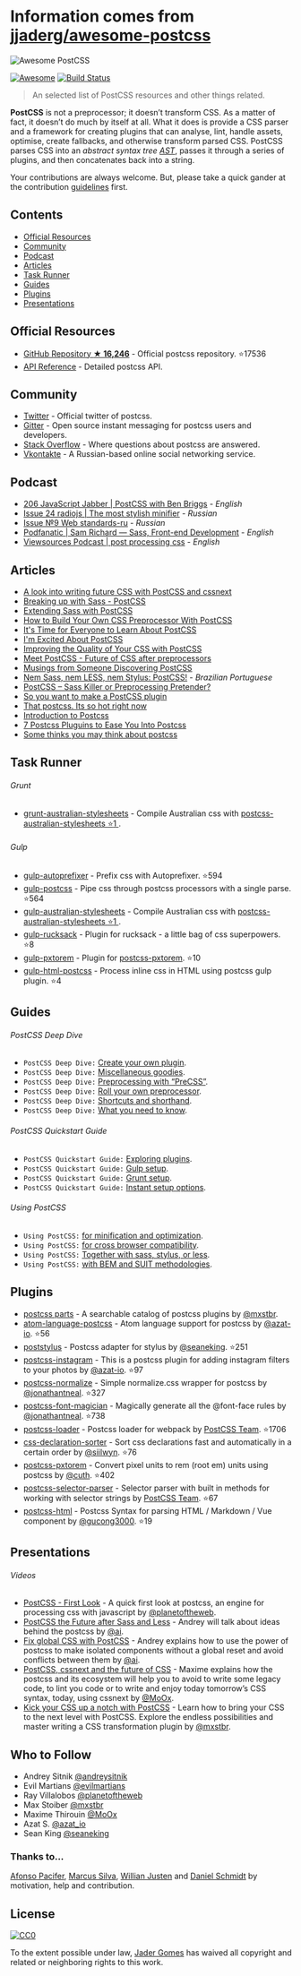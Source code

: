 # Information comes from [jjaderg/awesome-postcss](https://github.com/jjaderg/awesome-postcss)
![Awesome PostCSS](media/awesome-postcss.png)

[![Awesome](https://cdn.rawgit.com/sindresorhus/awesome/d7305f38d29fed78fa85652e3a63e154dd8e8829/media/badge.svg)](https://github.com/sindresorhus/awesome)
[![Build Status](https://api.travis-ci.org/jjaderg/awesome-postcss.svg?branch=master)](https://travis-ci.org/jjaderg/awesome-postcss)

> An selected list of PostCSS resources and other things related.

**PostCSS** is not a preprocessor; it doesn’t transform CSS. As a matter of fact, it doesn’t do much by itself at all. What it does is provide a CSS parser and a framework for creating plugins that can analyse, lint, handle assets, optimise, create fallbacks, and otherwise transform parsed CSS. PostCSS parses CSS into an _abstract syntax tree [AST](https://en.wikipedia.org/wiki/Abstract_syntax_tree)_, passes it through a series of plugins, and then concatenates back into a string.

Your contributions are always welcome. But, please take a quick gander at the contribution [guidelines](https://github.com/jjaderg/awesome-postcss/blob/master/CONTRIBUTING.md) first.

## Contents

- [Official Resources](#official-resources)
- [Community](#community)
- [Podcast](#podcast)
- [Articles](#articles)
- [Task Runner](#task-runner)
- [Guides](#guides)
- [Plugins](#plugins)
- [Presentations](#presentations)

## Official Resources

- [GitHub Repository **★ 16,246**](https://github.com/postcss/postcss) - Official postcss repository. :star:17536
- [API Reference](http://api.postcss.org/index.html) - Detailed postcss API.

## Community

- [Twitter](https://twitter.com/PostCSS) - Official twitter of postcss.
- [Gitter](https://gitter.im/postcss/postcss) - Open source instant messaging for postcss users and developers.
- [Stack Overflow](https://stackoverflow.com/questions/tagged/postcss) - Where questions about postcss are answered.
- [Vkontakte](https://m.vk.com/postcss) - A Russian-based online social networking service.

## Podcast

- [	206 JavaScript Jabber | PostCSS with Ben Briggs](https://devchat.tv/js-jabber/206-jsj-postcss-with-ben-briggs) - *English*
- [Issue 24 radiojs | The most stylish minifier](https://radiojs.ru/2015/06/radiojs-24/) - *Russian*
- [Issue №9 Web standards-ru](https://soundcloud.com/web-standards/episode-9) - *Russian*
- [Podfanatic | Sam Richard — Sass, Front-end Development](https://podfanatic.com/podcast/non-breaking-space-show/episode/sam-richard-sass-and-postcss) - *English*
- [Viewsources Podcast | post processing css](https://viewsourc.es/2015/06/15/episode-8-post-processing-css/) - *English*

## Articles

- [A look into writing future CSS with PostCSS and cssnext](https://bigbitecreative.com/a-look-into-writing-future-css-with-postcss-cssnext/)
- [Breaking up with Sass - PostCSS](https://benfrain.com/breaking-up-with-sass-postcss/)
- [Extending Sass with PostCSS](https://ashleynolan.co.uk/blog/extend-sass-with-postcss)
- [How to Build Your Own CSS Preprocessor With PostCSS](https://www.sitepoint.com/build-css-preprocessor-postcss/)
- [It's Time for Everyone to Learn About PostCSS](http://davidtheclark.com/its-time-for-everyone-to-learn-about-postcss/)
- [I'm Excited About PostCSS](http://davidtheclark.com/excited-about-postcss/)
- [Improving the Quality of Your CSS with PostCSS](https://www.sitepoint.com/improving-the-quality-of-your-css-with-postcss/)
- [Meet PostCSS - Future of CSS after preprocessors](http://www.meetpostcss.com/)
- [Musings from Someone Discovering PostCSS](https://taupecat.com/blog/2016/04/28/musings-from-someone-discovering-postcss/)
- [Nem Sass, nem LESS, nem Stylus: PostCSS!](https://blog.taller.net.br/nem-sass-nem-less-nem-stylus-postcss/) - *Brazilian Portuguese*
- [PostCSS – Sass Killer or Preprocessing Pretender?](https://ashleynolan.co.uk/blog/postcss-a-review)
- [So you want to make a PostCSS plugin](https://css-tricks.com/want-make-postcss-plugin/)
- [That postcss. Its so hot right now](https://cantina.co/that-postcss-its-so-hot-right-now/)
- [Introduction to Postcss](https://www.smashingmagazine.com/2015/12/introduction-to-postcss/)
- [7 Postcss Pluguins to Ease You Into Postcss](https://www.sitepoint.com/7-postcss-plugins-to-ease-you-into-postcss/)
- [Some thinks you may think about postcss](http://julian.io/some-things-you-may-think-about-postcss-and-you-might-be-wrong/)

## Task Runner

###### Grunt

- [grunt-australian-stylesheets](https://github.com/stevemao/grunt-australian-stylesheets) - Compile Australian css with [postcss-australian-stylesheets :star:1
](https://github.com/dp-lewis/postcss-australian-stylesheets).

###### Gulp

- [gulp-autoprefixer](https://github.com/sindresorhus/gulp-autoprefixer) - Prefix css with Autoprefixer. :star:594
- [gulp-postcss](https://github.com/postcss/gulp-postcss) -  Pipe css through postcss processors with a single parse. :star:564
- [gulp-australian-stylesheets](https://github.com/stevemao/gulp-australian-stylesheets) - Compile Australian css with [postcss-australian-stylesheets :star:1
](https://github.com/dp-lewis/postcss-australian-stylesheets).
- [gulp-rucksack](https://github.com/seaneking/gulp-rucksack) - Plugin for rucksack - a little bag of css superpowers. :star:8
- [gulp-pxtorem](https://github.com/cuth/gulp-pxtorem) - Plugin for [postcss-pxtorem](https://github.com/cuth/postcss-pxtorem). :star:10
- [gulp-html-postcss](https://github.com/StartPolymer/gulp-html-postcss) - Process inline css in HTML using postcss gulp plugin. :star:4

## Guides

###### PostCSS Deep Dive

- `PostCSS Deep Dive:` [Create your own plugin](https://webdesign.tutsplus.com/tutorials/postcss-deep-dive-create-your-own-plugin--cms-24605).
- `PostCSS Deep Dive:` [Miscellaneous goodies](https://webdesign.tutsplus.com/tutorials/postcss-deep-dive-miscellaneous-goodies--cms-24603).
- `PostCSS Deep Dive:` [Preprocessing with “PreCSS”](https://webdesign.tutsplus.com/tutorials/postcss-deep-dive-preprocessing-with-precss--cms-24583).
- `PostCSS Deep Dive:` [Roll your own preprocessor](https://webdesign.tutsplus.com/tutorials/postcss-deep-dive-roll-your-own-preprocessor--cms-24584).
- `PostCSS Deep Dive:` [Shortcuts and shorthand](https://webdesign.tutsplus.com/tutorials/postcss-deep-dive-shortcuts-and-shorthand--cms-24602).
- `PostCSS Deep Dive:` [What you need to know](https://webdesign.tutsplus.com/tutorials/postcss-deep-dive-what-you-need-to-know--cms-24535).

###### PostCSS Quickstart Guide

- `PostCSS Quickstart Guide:` [Exploring plugins](https://webdesign.tutsplus.com/tutorials/postcss-quickstart-guide-exploring-plugins--cms-24566).
- `PostCSS Quickstart Guide:` [Gulp setup](https://webdesign.tutsplus.com/tutorials/postcss-quickstart-guide-gulp-setup--cms-24543).
- `PostCSS Quickstart Guide:` [Grunt setup](https://webdesign.tutsplus.com/tutorials/postcss-quickstart-guide-grunt-setup--cms-24545).
- `PostCSS Quickstart Guide:` [Instant setup options](https://webdesign.tutsplus.com/tutorials/postcss-quickstart-guide-instant-setup-options--cms-24536).

###### Using PostCSS

- `Using PostCSS:` [for minification and optimization](https://webdesign.tutsplus.com/tutorials/using-postcss-for-minification-and-optimization--cms-24568).
- `Using PostCSS:` [for cross browser compatibility](https://webdesign.tutsplus.com/tutorials/using-postcss-for-cross-browser-compatibility--cms-24567).
- `Using PostCSS:` [Together with sass, stylus, or less](https://webdesign.tutsplus.com/tutorials/using-postcss-together-with-sass-stylus-or-less--cms-24591).
- `Using PostCSS:` [with BEM and SUIT methodologies](https://webdesign.tutsplus.com/tutorials/using-postcss-with-bem-and-suit-methodologies--cms-24592).

## Plugins

- [postcss parts](https://www.postcss.parts) - A searchable catalog of postcss plugins by [@mxstbr](https://github.com/mxstbr).
- [atom-language-postcss](https://github.com/azat-io/atom-language-postcss) - Atom language support for postcss by [@azat-io](https://github.com/azat-io). :star:56
- [poststylus](https://github.com/seaneking/poststylus) - Postcss adapter for stylus by [@seaneking](https://github.com/seaneking). :star:251
- [postcss-instagram](https://github.com/azat-io/postcss-instagram) - This is a postcss plugin for adding instagram filters to your photos by [@azat-io](https://github.com/azat-io). :star:97
- [postcss-normalize](https://github.com/jonathantneal/postcss-normalize) - Simple normalize.css wrapper for postcss by [@jonathantneal](https://github.com/jonathantneal). :star:327
- [postcss-font-magician](https://github.com/jonathantneal/postcss-font-magician) - Magically generate all the @font-face rules by [@jonathantneal](https://github.com/jonathantneal). :star:738
- [postcss-loader](https://github.com/postcss/postcss-loader) - Postcss loader for webpack by [PostCSS Team](https://github.com/postcss). :star:1706
- [css-declaration-sorter](https://github.com/Siilwyn/css-declaration-sorter) - Sort css declarations fast and automatically in a certain order by [@siilwyn](https://github.com/Siilwyn). :star:76
- [postcss-pxtorem](https://github.com/cuth/postcss-pxtorem) - Convert pixel units to rem (root em) units using postcss by [@cuth](https://github.com/cuth). :star:402
- [postcss-selector-parser](https://github.com/postcss/postcss-selector-parser) - Selector parser with built in methods for working with selector strings by [PostCSS Team](https://github.com/postcss). :star:67
- [postcss-html](https://github.com/gucong3000/postcss-html) - Postcss Syntax for parsing HTML / Markdown / Vue component by [@gucong3000](https://github.com/gucong3000). :star:19

## Presentations

###### Videos

- [PostCSS - First Look](https://www.lynda.com/CSS-tutorials/PostCSS-First-Look/442850-2.html) - A quick first look at postcss, an engine for processing css with javascript by [@planetoftheweb](https://github.com/planetoftheweb).
- [PostCSS the Future after Sass and Less](https://www.youtube.com/watch?v=73dl5dk9z4Q) - Andrey will talk about ideas behind the postcss by [@ai](https://github.com/ai).
- [Fix global CSS with PostCSS](https://www.dotconferences.com/2015/12/andrey-sitnik-fix-global-css-with-postcss) - Andrey explains how to use the power of postcss to make isolated components without a global reset and avoid conflicts between them by [@ai](https://github.com/ai).
- [PostCSS, cssnext and the future of CSS](https://vimeo.com/159185299) - Maxime explains how the postcss and its ecosystem will help you to avoid to write some legacy code, to lint you code or to write and enjoy today tomorrow’s CSS syntax, today, using cssnext by [@MoOx](https://github.com/MoOx).
- [Kick your CSS up a notch with PostCSS](https://www.youtube.com/watch?v=-_gIKdHYP3E) - Learn how to bring your CSS to the next level with PostCSS. Explore the endless possibilities and master writing a CSS transformation plugin by [@mxstbr](https://github.com/mxstbr).

## Who to Follow

- Andrey Sitnik [@andreysitnik](https://twitter.com/andreysitnik)
- Evil Martians [@evilmartians](https://twitter.com/evilmartians)
- Ray Villalobos [@planetoftheweb](https://twitter.com/planetoftheweb)
- Max Stoiber [@mxstbr](https://twitter.com/mxstbr)
- Maxime Thirouin [@MoOx](https://twitter.com/MoOx)
- Azat S. [@azat_io](https://twitter.com/azat_io)
- Sean King [@seaneking](https://twitter.com/seaneking)

### Thanks to...

[Afonso Pacifer](https://github.com/afonsopacifer), [Marcus Silva](https://github.com/mvfsillva), [Willian Justen](https://github.com/willianjusten) and [Daniel Schmidt](https://github.com/danielmschmidt/) by motivation, help and contribution.

## License
[![CC0](http://mirrors.creativecommons.org/presskit/buttons/88x31/svg/cc-zero.svg)](https://creativecommons.org/publicdomain/zero/1.0/)

To the extent possible under law, [Jader Gomes](https://github.com/jjaderg) has waived all copyright and related or neighboring rights to this work.

